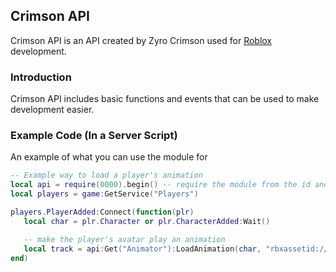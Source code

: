 ## Crimson API

Crimson API is an API created by Zyro Crimson used for [Roblox](https://www.roblox.com) development.

### Introduction

Crimson API includes basic functions and events that can be used to make development easier.

### Example Code (In a Server Script)
An example of what you can use the module for
```lua
-- Example way to load a player's animation
local api = require(0000).begin() -- require the module from the id and call the "begin" function to start it.
local players = game:GetService("Players")

players.PlayerAdded:Connect(function(plr)
   local char = plr.Character or plr.CharacterAdded:Wait()

   -- make the player's avatar play an animation
   local track = api:Get("Animator"):LoadAnimation(char, "rbxassetid://")
end)
```
